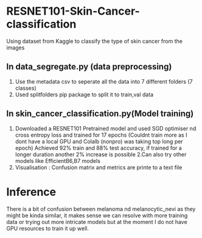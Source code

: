 # RESNET101-Skin-Cancer-classification
 Using dataset from Kaggle to classify the type of skin cancer from the images
 
 In data_segregate.py (data preprocessing)
------------------------------------------
1. Use the metadata csv to seperate all the data into 7 different folders (7 classes)
2. Used splitfolders pip package to split it to train,val data


In skin_cancer_classification.py(Model training)
-------------------------------------------------
1. Downloaded a RESNET101 Pretrained model and used SGD optimiser nd cross entropy loss and trained for 17 epochs (Couldnt train more as I dont have a local GPU and Colalb (nonpro) was taking top long per epoch)
Achieved 92% train and 88% test accuracy, if trained for a longer duration another 2% increase is possible 
2.Can also try other models like EfficientB6,B7 models
3. Visualisation : Confusion matrix and metrics are printe to a text file

Inference
==========
There is a bit of confusion between melanoma nd melanocytic_nevi as they might be kinda similar, it makes sense we can resolve with more training data or trying out more intricate models but at the moment I do not have GPU resources to train it up well.

